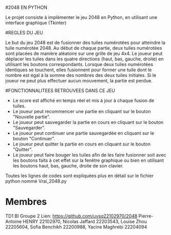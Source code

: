 
#2048 EN PYTHON

Le projet consiste à implémenter le jeu 2048 en Python, en utilisant une interface graphique (Tkinter)


#REGLES DU JEU
 
Le but du jeu 2048 est de fusionner des tuiles numérotées pour atteindre la tuile numérotée 2048. 
Au début de chaque partie, deux tuiles numérotées sont placées de manière aléatoire sur une grille de jeu 4x4. 
Le joueur peut déplacer les tuiles dans les quatre directions (haut, bas, gauche, droite) en utilisant les boutons correspondants.
Lorsque deux tuiles numérotées identiques se touchent, elles fusionnent pour former une tuile dont le nombre est égal à la somme des nombres des deux tuiles initiales.
Si le joueur ne peut plus effectuer aucun mouvement, la partie est perdue.


#FONCTIONNALITEES RETROUVEES DANS CE JEU

- Le score est affiché en temps réel et mis à jour à chaque fusion de tuiles.
- Le joueur peut recommencer une partie en cliquant sur le bouton "Nouvelle partie".
- Le joueur peut sauvegarder la partie en cours en cliquant sur le bouton "Sauvegarder".
- Le joueur peut continuer une partie sauvegardée en cliquant sur le bouton "Continuer".
- Le joueur peut quitter la partie en cours en cliquant sur le bouton "Quitter".
- Le joueur peut faire bouger les tuiles afin de les faire fusionner soit avec les boutons faits à cet effet sur la fenêtre graphique ou bien en utilisant les boutons haut, bas, gauche, droite de son clavier. 

Toutes les lignes de codes sont expliquées plus en détail sur le fichier python nommé Vrai_2048.py


# Membres 
TD1 BI Groupe 2 
Lien: https://github.com/uvsq22102970/2048
Pierre-Antoine HENRY 22102970,
Nicolas Jaffard 22203543,
Louise Zhou 22205604,
Sofia Benchikh 22200988,
Yacine Maghrebi 22204094
